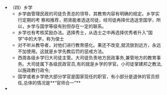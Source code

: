 - （四）乡学
	- 乡学由管理民政的司徒负责总的领导，其教育内容有明确的规定。乡学实行定期的考
	  察和推荐，把贤能者选送司徒，经司徒再择优选送至国学，所以，乡学与国学等级有别但存在一定的联系。
	- 乡学也有考核奖励办法。选择秀士，从选士之中再选择优秀者升入“国学”中的大学，称为俊士
	- 对不听从教导者，对他们进行教育感化。果还不改变,就流放到远方，永远不加使用。这就是乡学先教后罚的惩戒方法。
	- 西周各级乡学归大司徒主管。大司徒负责地方民政事务,兼管地方的教育事务。大司徒属下各级民政官员,有的就是乡学的学官。小司徒掌建邦之教法,以施政教行政令;
	- 国学或者乡学绝大部分学官是国家现任的职官，有小部分是退休的官员担任,总体的情况是**“官师合一”**
-